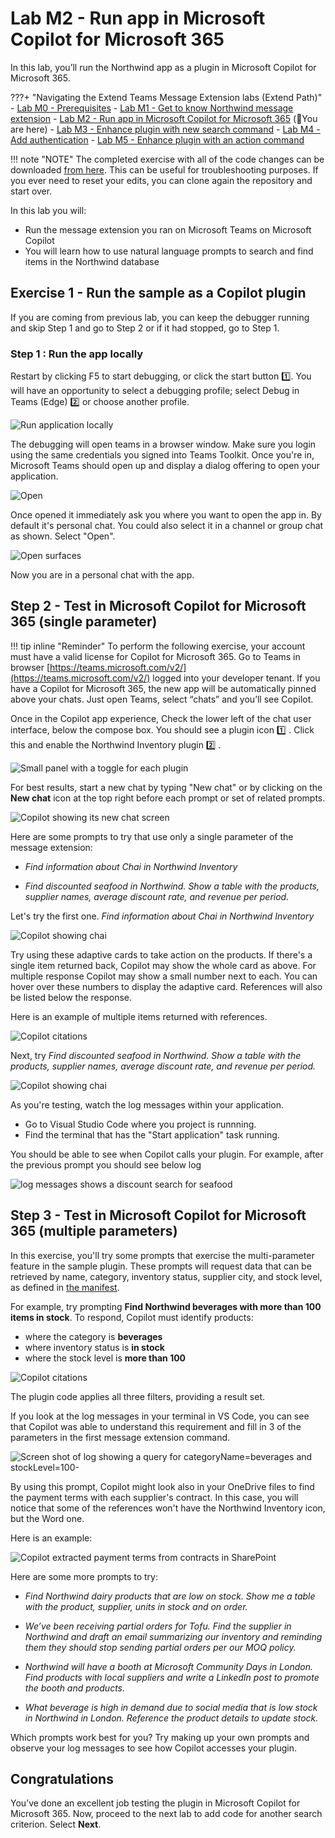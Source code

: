 # Lab M2 - Run app in Microsoft Copilot for Microsoft 365
In this lab, you’ll run the Northwind app as a plugin in Microsoft Copilot for Microsoft 365. 

???+ "Navigating the Extend Teams Message Extension labs (Extend Path)"
    - [Lab M0 - Prerequisites](/copilot-camp/pages/extend-message-ext/00-prerequisites) 
    - [Lab M1 - Get to know Northwind message extension](/copilot-camp/pages/extend-message-ext/01-nw-teams-app) 
    - [Lab M2 - Run app in Microsoft Copilot for Microsoft 365](/copilot-camp/pages/extend-message-ext/02-nw-plugin) (📍You are here)
    - [Lab M3 - Enhance plugin with new search command](/copilot-camp/pages/extend-message-ext/03-enhance-nw-plugin)
    - [Lab M4 - Add authentication](/copilot-camp/pages/extend-message-ext/04-add-authentication) 
    - [Lab M5 - Enhance plugin with an action command](/copilot-camp/pages/extend-message-ext/05-add-action) 

!!! note "NOTE"
    The completed exercise with all of the code changes can be downloaded [from here](https://github.com/microsoft/copilot-camp/tree/main/src/extend-message-ext/Lab01-Run-NW-Teams/Northwind/). This can be useful for troubleshooting purposes.
    If you ever need to reset your edits, you can clone again the repository and start over.

In this lab you will:

- Run the message extension you ran on Microsoft Teams on Microsoft Copilot 
- You will learn how to use natural language prompts to search and find items in the Northwind database 


## Exercise 1 - Run the sample as a Copilot plugin

If you are coming from previous lab, you can keep the debugger running and skip Step 1 and go to Step 2 or if it had stopped, go to Step 1. 

### Step 1 : Run the app locally

Restart by clicking F5 to start debugging, or click the start button 1️⃣. You will have an opportunity to select a debugging profile; select Debug in Teams (Edge) 2️⃣ or choose another profile.

![Run application locally](../../assets/images/extend-message-ext-01/02-02-Run-Project-01.png)

The debugging will open teams in a browser window. Make sure you login using the same credentials you signed into Teams Toolkit.
Once you're in, Microsoft Teams should open up and display a dialog offering to open your application. 

![Open](../../assets/images/extend-message-ext-01/nw-open.png)

Once opened it immediately ask you where you want to open the app in. By default it's personal chat. You could also select it in a channel or group chat as shown. Select "Open".

![Open surfaces](../../assets/images/extend-message-ext-01/nw-open-2.png)

Now you are in a personal chat with the app.

## Step 2 - Test in Microsoft Copilot for Microsoft 365 (single parameter)
!!! tip inline "Reminder"
    To perform the following exercise, your account must have a valid license for Copilot for Microsoft 365.
Go to Teams in browser [https://teams.microsoft.com/v2/](https://teams.microsoft.com/v2/) logged into your developer tenant.
If you have a Copilot for Microsoft 365, the new app will be automatically pinned above your chats. Just open Teams, select “chats” and you’ll see Copilot.



Once in the Copilot app experience, Check the lower left of the chat user interface, below the compose box. You should see a plugin icon 1️⃣ . Click this and enable the Northwind Inventory plugin 2️⃣ .

![Small panel with a toggle for each plugin](../../assets/images/extend-message-ext-02/03-02-Plugin-Panel.png)

For best results, start a new chat by typing "New chat" or by clicking on the **New chat** icon at the top right before each prompt or set of related prompts.

![Copilot showing its new chat screen](../../assets/images/extend-message-ext-02/03-01-New-Chat.png)

Here are some prompts to try that use only a single parameter of the message extension:

* *Find information about Chai in Northwind Inventory*

* *Find discounted seafood in Northwind. Show a table with the products, supplier names, average discount rate, and revenue per period.*

Let's try the first one.  *Find information about Chai in Northwind Inventory*

![Copilot showing chai](../../assets/images/extend-message-ext-02/copilot-response.png)

Try using these adaptive cards to take action on the products. If there's a single item returned back, Copilot may show the whole card as above. For multiple response  Copilot may show a small number next to each. You can hover over these numbers to display the adaptive card. References will also be listed below the response.

Here is an example of multiple items returned with references.

![Copilot citations](../../assets/images/extend-message-ext-02/citations.png)

Next, try  *Find discounted seafood in Northwind. Show a table with the products, supplier names, average discount rate, and revenue per period.*

![Copilot showing chai](../../assets/images/extend-message-ext-02/table.png)

As you're testing, watch the log messages within your application.
- Go to Visual Studio Code where you project is runnning.
- Find the terminal that has the "Start application" task running.

You should be able to see when Copilot calls your plugin. For example, after the previous prompt you should see below log

![log messages shows a discount search for seafood](../../assets/images/extend-message-ext-02/vscode-log.png)



## Step 3 - Test in Microsoft Copilot for Microsoft 365 (multiple parameters)

In this exercise, you'll try some prompts that exercise the multi-parameter feature in the sample plugin. These prompts will request data that can be retrieved by name, category, inventory status, supplier city, and stock level, as defined in [the manifest](https://github.com/microsoft/copilot-camp/tree/main/src/extend-message-ext/Lab01-Run-NW-Teams/Northwind/appPackage/manifest.json).

For example, try prompting **Find Northwind beverages with more than 100 items in stock**. To respond, Copilot must identify products:

* where the category is **beverages**
* where inventory status is **in stock**
* where the stock level is **more than 100**

![Copilot citations](../../assets/images/extend-message-ext-02/citations.png)

The plugin code applies all three filters, providing a result set.

If you look at the log messages in your terminal in VS Code, you can see that Copilot was able to understand this requirement and fill in 3 of the parameters in the first message extension command.

![Screen shot of log showing a query for categoryName=beverages and stockLevel=100- ](../../assets/images/extend-message-ext-02/multi-query.png)


By using this prompt, Copilot might look also in your OneDrive files to find the payment terms with each supplier's contract. In this case, you will notice that some of the references won't have the Northwind Inventory icon, but the Word one.

Here is an example:

![Copilot extracted payment terms from contracts in SharePoint](../../assets/images/extend-message-ext-02/03-06c-PaymentTerms.png)

Here are some more prompts to try:

- *Find Northwind dairy products that are low on stock. Show me a table with the product, supplier, units in stock and on order.*

- *We’ve been receiving partial orders for Tofu. Find the supplier in Northwind and draft an email summarizing our inventory and reminding them they should stop sending partial orders per our MOQ policy.*

- *Northwind will have a booth at Microsoft Community Days  in London. Find products with local suppliers and write a LinkedIn post to promote the booth and products.*

- *What beverage is high in demand due to social media that is low stock in Northwind in London. Reference the product details to update stock.*

Which prompts work best for you? Try making up your own prompts and observe your log messages to see how Copilot accesses your plugin.


## Congratulations

You’ve done an excellent job testing the plugin in Microsoft Copilot for Microsoft 365. Now, proceed to the next lab to add code for another search criterion. Select **Next**.